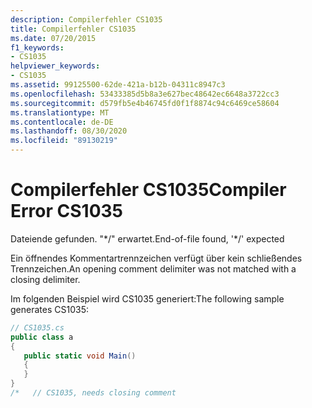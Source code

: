```yaml
---
description: Compilerfehler CS1035
title: Compilerfehler CS1035
ms.date: 07/20/2015
f1_keywords:
- CS1035
helpviewer_keywords:
- CS1035
ms.assetid: 99125500-62de-421a-b12b-04311c8947c3
ms.openlocfilehash: 53433385d5b8a3e627bec48642ec6648a3722cc3
ms.sourcegitcommit: d579fb5e4b46745fd0f1f8874c94c6469ce58604
ms.translationtype: MT
ms.contentlocale: de-DE
ms.lasthandoff: 08/30/2020
ms.locfileid: "89130219"
---
```

# <a name="compiler-error-cs1035"></a><span data-ttu-id="be59e-103">Compilerfehler CS1035</span><span class="sxs-lookup"><span data-stu-id="be59e-103">Compiler Error CS1035</span></span>
<span data-ttu-id="be59e-104">Dateiende gefunden. "\*/" erwartet.</span><span class="sxs-lookup"><span data-stu-id="be59e-104">End-of-file found, '\*/' expected</span></span>  
  
 <span data-ttu-id="be59e-105">Ein öffnendes Kommentartrennzeichen verfügt über kein schließendes Trennzeichen.</span><span class="sxs-lookup"><span data-stu-id="be59e-105">An opening comment delimiter was not matched with a closing delimiter.</span></span>  
  
 <span data-ttu-id="be59e-106">Im folgenden Beispiel wird CS1035 generiert:</span><span class="sxs-lookup"><span data-stu-id="be59e-106">The following sample generates CS1035:</span></span>  
  
```csharp  
// CS1035.cs  
public class a  
{  
   public static void Main()  
   {  
   }  
}  
/*   // CS1035, needs closing comment  
```
